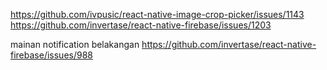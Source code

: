 https://github.com/ivpusic/react-native-image-crop-picker/issues/1143
https://github.com/invertase/react-native-firebase/issues/1203

mainan notification belakangan
https://github.com/invertase/react-native-firebase/issues/988